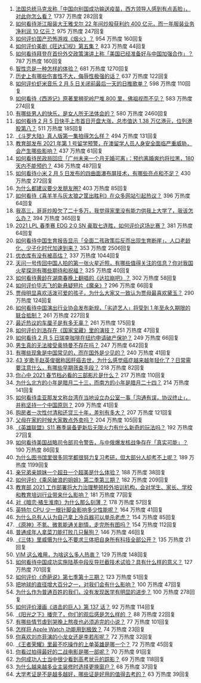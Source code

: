 1. [法国总统马克龙称「中国向别国成功输送疫苗，西方领导人感到有点丢脸」，对此你怎么看？](https://www.zhihu.com/question/442963353) 1737 万热度 282回复
1. [如何看待浙江服装大王雅戈尔 22 年间炒股获利约 400 亿元，而一年服装业务净利润 10 亿元？](https://www.zhihu.com/question/442878251) 975 万热度 247回复
1. [如何评价国产恐怖游戏《烟火》？](https://www.zhihu.com/question/395034042) 954 万热度 160回复
1. [如何评价美剧《旺达幻视》第五集？](https://www.zhihu.com/question/442026619) 823 万热度 44回复
1. [如何看待拜登在首份外交政策演讲上称「美国已经准备好与中国加强合作」？](https://www.zhihu.com/question/442945266) 787 万热度 160回复
1. [智性恋是一种怎样的体验？](https://www.zhihu.com/question/277037027) 681 万热度 1270回复
1. [历史上有哪些伤害性不大，侮辱性极强的话？](https://www.zhihu.com/question/442812149) 637 万热度 122回复
1. [如何评价虾米音乐 2 月 5 日关闭前最后一天的日推歌单？](https://www.zhihu.com/question/442865071) 598 万热度 110回复
1. [如何看待《西游记》原著里狮驼岭尸堆 800 里，佛祖视而不见？](https://www.zhihu.com/question/441627356) 583 万热度 274回复
1. [有哪些男人的快乐，是女人所无法体会的？](https://www.zhihu.com/question/411832116) 580 万热度 2460回复
1. [如何看待 2 月 5 日快手上市首日开盘大涨，总市值达 1.38 万亿港元，位列港股第八？](https://www.zhihu.com/question/442946674) 511 万热度 185回复
1. [《斗罗大陆》真人版第一集拍得怎么样？](https://www.zhihu.com/question/442984903) 494 万热度 131回复
1. [教育部发布 2021 年第 1 号留学预警，在澳留学人员人身安全面临严重威胁，会产生哪些影响？](https://www.zhihu.com/question/443000239) 437 万热度 61回复
1. [如何看待民政局回应「广州未来一个月无婚可离」：预约离婚爽约将拉黑，180 天内不能预约？](https://www.zhihu.com/question/442513123) 436 万热度 487回复
1. [如何看待小米 2 月 5 日发布的四曲面瀑布屏技术，有哪些亮点和不足？](https://www.zhihu.com/question/442985316) 430 万热度 272回复
1. [为什么都建议要少发朋友圈?](https://www.zhihu.com/question/442335363) 403 万热度 85回复
1. [如何看待《喜羊羊与灰太狼之筐出胜利》在众多网站引起热议？](https://www.zhihu.com/question/442422772) 396 万热度 64回复
1. [我高三，哥哥炒股欠了二十多万，我觉得家里没有能力供我上大学了，我该怎么办？](https://www.zhihu.com/question/442761001) 394 万热度 365回复
1. [2021 LPL 春季赛 EDG 2:0 SN 豪取七连胜，如何评价这场比赛？](https://www.zhihu.com/question/443036106) 381 万热度 64回复
1. [如何看待中国生育报告显示「全面二孩政策后反而出现生育断崖」，人口老龄化、少子化时代加速到来？](https://www.zhihu.com/question/442679833) 353 万热度 2506回复
1. [优衣库有没有被高估？](https://www.zhihu.com/question/355928826) 337 万热度 1044回复
1. [天问一号传回中国人拍的第一张火星近照，有哪些值得关注的信息？你对我国火星探测有哪些期待和祝福？](https://www.zhihu.com/question/443050370) 325 万热度 40回复
1. [如何看待黄龄在湖南春晚上翻唱的《达拉崩吧》？](https://www.zhihu.com/question/442879167) 302 万热度 58回复
1. [如何评价毕志飞的新悬疑短片《魔亲》?](https://www.zhihu.com/question/442408822) 296 万热度 66回复
1. [贾母明显喜欢活泼可爱的孩子，为什么大家又一致认为贾母最喜欢黛玉？](https://www.zhihu.com/question/438002444) 290 万热度 124回复
1. [如何看待中国演出行业协会发布新规，「劣迹艺人」将受到 1 年至永久期限的联合抵制？](https://www.zhihu.com/question/443004315) 261 万热度 227回复
1. [最近热议的车厘子是有多无辜？](https://www.zhihu.com/question/442954540) 261 万热度 175回复
1. [如何评价刘浩存在《国家宝藏》里的演技？](https://www.zhihu.com/question/442214420) 251 万热度 47回复
1. [如何看待 2 月 5 日瑞幸咖啡在纽约申请破产保护？](https://www.zhihu.com/question/443007019) 249 万热度 66回复
1. [男生真的无法接受奥特曼不存在吗？](https://www.zhihu.com/question/432924313) 247 万热度 642回复
1. [有哪些现象是中国常见的，而在国外是少见的？](https://www.zhihu.com/question/442966181) 240 万热度 41回复
1. [43 岁歌手赵英俊据称因肝癌去世，为什么感觉癌症越来越年轻化了？日常需要注意什么，有哪些早期筛查手段？](https://www.zhihu.com/question/442677538) 218 万热度 82回复
1. [你心中 2021 春节档必看的三部影片是什么？](https://www.zhihu.com/question/441478521) 217 万热度 110回复
1. [为什么北方的小年是腊月二十三，而南方的小年是腊月二十四？](https://www.zhihu.com/question/20024583) 214 万热度 141回复
1. [如何看待圭亚那发文称台湾在当地设立办公室一事「沟通有误，协议终止」，并称坚持一个中国原则？](https://www.zhihu.com/question/442947030) 209 万热度 41回复
1. [购房者一次性付清和还贷三十年，差别有多大？](https://www.zhihu.com/question/440197525) 207 万热度 121回复
1. [父母在家的时候大家敢点外卖吗？](https://www.zhihu.com/question/285775019) 204 万热度 105回复
1. [《英雄联盟》S11 赛季装备更新后无限火力有什么新奇的玩法吗？](https://www.zhihu.com/question/441347140) 192 万热度 27回复
1. [如何看待美国战略司令部司令警告，与中俄爆发核战争存在「真实可能」？](https://www.zhihu.com/question/442751850) 190 万热度 86回复
1. [为什么图书馆里很多同学都很努力复习考研，但大部分人却考不上呢？](https://www.zhihu.com/question/430364218) 189 万热度 1199回复
1. [亲兄弟亲姐妹一个超丑一个超美是什么体验？](https://www.zhihu.com/question/292663930) 188 万热度 38回复
1. [如何评价《乘风破浪的姐姐》第二季第三期？](https://www.zhihu.com/question/442970637) 182 万热度 209回复
1. [教育部 2021 工作部署将大力治理整顿校外培训机构，会对学生、家长、学校和教育培训行业带来什么影响？](https://www.zhihu.com/question/442834254) 181 万热度 77回复
1. [对《暗恋·橘生淮南》为什么那么刻薄 ？](https://www.zhihu.com/question/441455824) 178 万热度 57回复
1. [英特尔 CPU 少一根针脚会影响多少性能呢？](https://www.zhihu.com/question/441873514) 164 万热度 41回复
1. [为什么总有人认为自己拿上冷兵器可以单杀老虎？](https://www.zhihu.com/question/441778536) 154 万热度 85回复
1. [《原神》不氪、微氪能通关剧情，走完所有图吗？](https://www.zhihu.com/question/440405181) 154 万热度 112回复
1. [普通成年人拿菜刀能打败几只鬣狗？](https://www.zhihu.com/question/442780511) 146 万热度 46回复
1. [《三体》里威慑为什么不要求三体把自身所有科技全部公开？](https://www.zhihu.com/question/439567453) 135 万热度 21回复
1. [VIM 这么难用，为啥这么多人热衷？](https://www.zhihu.com/question/437735833) 129 万热度 148回复
1. [如何看待中国成功实施陆基中段反导拦截技术试验？具有什么样的意义？](https://www.zhihu.com/question/442907371) 127 万热度 701回复
1. [如何评价《奇葩说》第七季第十三期？](https://www.zhihu.com/question/442875715) 123 万热度 51回复
1. [把地球的直径增大百分之一，对我们会有什么影响？](https://www.zhihu.com/question/441848439) 100 万热度 47回复
1. [为什么作为普通百姓的我们，没有发现医学有明显的进步？](https://www.zhihu.com/question/422169146) 100 万热度 278回复
1. [如何评价漫画《进击的巨人》第 137 话？](https://www.zhihu.com/question/442877248) 92 万热度 114回复
1. [《阳光之下》播完了，你们的观后感是怎么样的 ？](https://www.zhihu.com/question/442421661) 88 万热度 22回复
1. [有哪些情节虐到哭晚上熬夜也必须追完的小说？](https://www.zhihu.com/question/435215941) 77 万热度 101回复
1. [怎样将 Apple Watch 功能用到极致？](https://www.zhihu.com/question/271591506) 74 万热度 23回复
1. [你喜欢刘亦菲演的小龙女还是李若彤呢？](https://www.zhihu.com/question/442083064) 72 万热度 32回复
1. [《王者荣耀》里最不吃操作的上单英雄是哪一个？](https://www.zhihu.com/question/441062689) 72 万热度 45回复
1. [你看过拍得最好的二战电影是哪一部呢？](https://www.zhihu.com/question/430130292) 70 万热度 91回复
1. [为何成功人士当中很少看到高考状元的踪影？](https://www.zhihu.com/question/20281580) 69 万热度 118回复
1. [为什么越来越多业主装修时选择更换窗户？](https://www.zhihu.com/question/419444669) 68 万热度 37回复
1. [大学考证是不是越多越好，哪些证是好用的值得去考的？](https://www.zhihu.com/question/364679027) 63 万热度 39回复